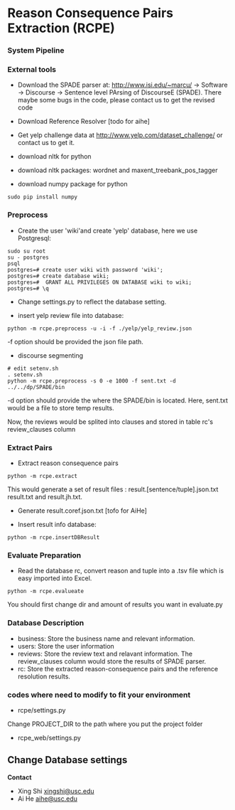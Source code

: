 Reason Consequence Pairs Extraction (RCPE)
==========================================

### System Pipeline



### External tools

* Download the SPADE parser at: http://www.isi.edu/~marcu/ -> Software -> Discourse -> Sentence level PArsing of DiscourseE (SPADE). There maybe some bugs in the code, please contact us to get the revised code

* Download Reference Resolver [todo for aihe]

* Get yelp challenge data at http://www.yelp.com/dataset_challenge/ or contact us to get it.
* download nltk for python
* download nltk packages: wordnet and maxent_treebank_pos_tagger
* download numpy package for python
```
sudo pip install numpy
```


### Preprocess

* Create the user 'wiki'and create 'yelp' database, here we use Postgresql:

```
sudo su root
su - postgres
psql
postgres=# create user wiki with password 'wiki';
postgres=# create database wiki;
postgres=#  GRANT ALL PRIVILEGES ON DATABASE wiki to wiki;
postgres=# \q
```

* Change settings.py to reflect the database setting.

* insert yelp review file into database:
```
python -m rcpe.preprocess -u -i -f ./yelp/yelp_review.json
```
-f option should be provided the json file path.

* discourse segmenting

```
# edit setenv.sh
. setenv.sh 
python -m rcpe.preprocess -s 0 -e 1000 -f sent.txt -d ../../dp/SPADE/bin
```
-d option should provide the where the SPADE/bin is located. Here, sent.txt would be a file to store temp results.

Now, the reviews would be splited into clauses and stored in table rc's review_clauses column

### Extract Pairs

* Extract reason consequence pairs

```
python -m rcpe.extract
```
This would generate a set of result files : result.[sentence/tuple].json.txt result.txt and result.jh.txt.

* Generate result.coref.json.txt [tofo for AiHe]

* Insert result info database:

```
python -m rcpe.insertDBResult
```

### Evaluate Preparation 

* Read the database rc, convert reason and tuple into a .tsv file which is easy imported into Excel.

```
python -m rcpe.evalueate 
```
You should first change dir and amount of results you want in evaluate.py

### Database Description

* business: Store the business name and relevant information.
* users: Store the user information
* reviews: Store the review text and relavant information. The review_clauses column would store the results of SPADE parser.
* rc: Store the extracted reason-consequence pairs and the reference resolution results.

### codes where need to modify to fit your environment

* rcpe/settings.py

Change PROJECT_DIR to the path where you put the project folder

* rcpe_web/settings.py

Change Database settings
---

**Contact**

- Xing Shi xingshi@usc.edu
- Ai He aihe@usc.edu

